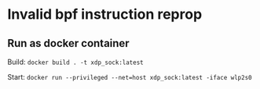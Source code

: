# Invalid bpf instruction reprop

## Run as docker container
Build:
`docker build . -t xdp_sock:latest`

Start:
`docker run --privileged --net=host xdp_sock:latest -iface wlp2s0`
